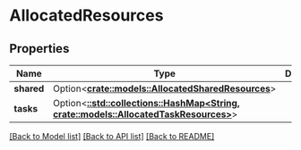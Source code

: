 # AllocatedResources

## Properties

Name | Type | Description | Notes
------------ | ------------- | ------------- | -------------
**shared** | Option<[**crate::models::AllocatedSharedResources**](AllocatedSharedResources.md)> |  | [optional]
**tasks** | Option<[**::std::collections::HashMap<String, crate::models::AllocatedTaskResources>**](AllocatedTaskResources.md)> |  | [optional]

[[Back to Model list]](../README.md#documentation-for-models) [[Back to API list]](../README.md#documentation-for-api-endpoints) [[Back to README]](../README.md)


